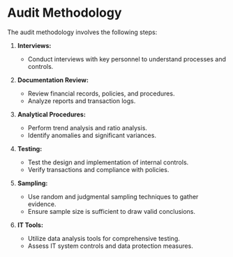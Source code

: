 # Audit Methodology

The audit methodology involves the following steps:

1. **Interviews:**
   - Conduct interviews with key personnel to understand processes and controls.

2. **Documentation Review:**
   - Review financial records, policies, and procedures.
   - Analyze reports and transaction logs.

3. **Analytical Procedures:**
   - Perform trend analysis and ratio analysis.
   - Identify anomalies and significant variances.

4. **Testing:**
   - Test the design and implementation of internal controls.
   - Verify transactions and compliance with policies.

5. **Sampling:**
   - Use random and judgmental sampling techniques to gather evidence.
   - Ensure sample size is sufficient to draw valid conclusions.

6. **IT Tools:**
   - Utilize data analysis tools for comprehensive testing.
   - Assess IT system controls and data protection measures.
